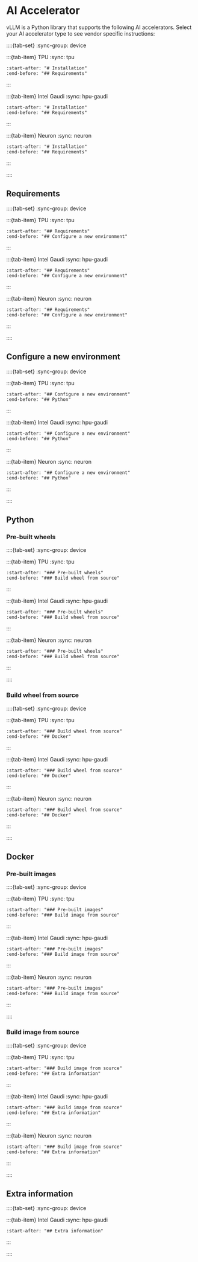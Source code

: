 # AI Accelerator

vLLM is a Python library that supports the following AI accelerators. Select your AI accelerator type to see vendor specific instructions:

::::{tab-set}
:sync-group: device

:::{tab-item} TPU
:sync: tpu

```{include} tpu.inc.md
:start-after: "# Installation"
:end-before: "## Requirements"
```

:::

:::{tab-item} Intel Gaudi
:sync: hpu-gaudi

```{include} hpu-gaudi.inc.md
:start-after: "# Installation"
:end-before: "## Requirements"
```

:::

:::{tab-item} Neuron
:sync: neuron

```{include} neuron.inc.md
:start-after: "# Installation"
:end-before: "## Requirements"
```

:::

::::

## Requirements

::::{tab-set}
:sync-group: device

:::{tab-item} TPU
:sync: tpu

```{include} tpu.inc.md
:start-after: "## Requirements"
:end-before: "## Configure a new environment"
```

:::

:::{tab-item} Intel Gaudi
:sync: hpu-gaudi

```{include} hpu-gaudi.inc.md
:start-after: "## Requirements"
:end-before: "## Configure a new environment"
```

:::

:::{tab-item} Neuron
:sync: neuron

```{include} neuron.inc.md
:start-after: "## Requirements"
:end-before: "## Configure a new environment"
```

:::

::::

## Configure a new environment

::::{tab-set}
:sync-group: device

:::{tab-item} TPU
:sync: tpu
```{include} tpu.inc.md
:start-after: "## Configure a new environment"
:end-before: "## Python"
```
:::

:::{tab-item} Intel Gaudi
:sync: hpu-gaudi
```{include} hpu-gaudi.inc.md
:start-after: "## Configure a new environment"
:end-before: "## Python"
```
:::

:::{tab-item} Neuron
:sync: neuron
```{include} neuron.inc.md
:start-after: "## Configure a new environment"
:end-before: "## Python"
```
:::

::::

## Python

### Pre-built wheels

::::{tab-set}
:sync-group: device

:::{tab-item} TPU
:sync: tpu
```{include} tpu.inc.md
:start-after: "### Pre-built wheels"
:end-before: "### Build wheel from source"
```
:::

:::{tab-item} Intel Gaudi
:sync: hpu-gaudi
```{include} hpu-gaudi.inc.md
:start-after: "### Pre-built wheels"
:end-before: "### Build wheel from source"
```
:::

:::{tab-item} Neuron
:sync: neuron
```{include} neuron.inc.md
:start-after: "### Pre-built wheels"
:end-before: "### Build wheel from source"
```
:::

::::

### Build wheel from source

::::{tab-set}
:sync-group: device

:::{tab-item} TPU
:sync: tpu
```{include} tpu.inc.md
:start-after: "### Build wheel from source"
:end-before: "## Docker"
```
:::

:::{tab-item} Intel Gaudi
:sync: hpu-gaudi
```{include} hpu-gaudi.inc.md
:start-after: "### Build wheel from source"
:end-before: "## Docker"
```
:::

:::{tab-item} Neuron
:sync: neuron
```{include} neuron.inc.md
:start-after: "### Build wheel from source"
:end-before: "## Docker"
```
:::

::::

## Docker

### Pre-built images

::::{tab-set}
:sync-group: device

:::{tab-item} TPU
:sync: tpu
```{include} tpu.inc.md
:start-after: "### Pre-built images"
:end-before: "### Build image from source"
```
:::

:::{tab-item} Intel Gaudi
:sync: hpu-gaudi
```{include} hpu-gaudi.inc.md
:start-after: "### Pre-built images"
:end-before: "### Build image from source"
```
:::

:::{tab-item} Neuron
:sync: neuron
```{include} neuron.inc.md
:start-after: "### Pre-built images"
:end-before: "### Build image from source"
```
:::

::::

### Build image from source

::::{tab-set}
:sync-group: device

:::{tab-item} TPU
:sync: tpu
```{include} tpu.inc.md
:start-after: "### Build image from source"
:end-before: "## Extra information"
```
:::

:::{tab-item} Intel Gaudi
:sync: hpu-gaudi
```{include} hpu-gaudi.inc.md
:start-after: "### Build image from source"
:end-before: "## Extra information"
```
:::

:::{tab-item} Neuron
:sync: neuron
```{include} neuron.inc.md
:start-after: "### Build image from source"
:end-before: "## Extra information"
```
:::

::::

## Extra information

::::{tab-set}
:sync-group: device

:::{tab-item} Intel Gaudi
:sync: hpu-gaudi
```{include} hpu-gaudi.inc.md
:start-after: "## Extra information"
```
:::

::::
